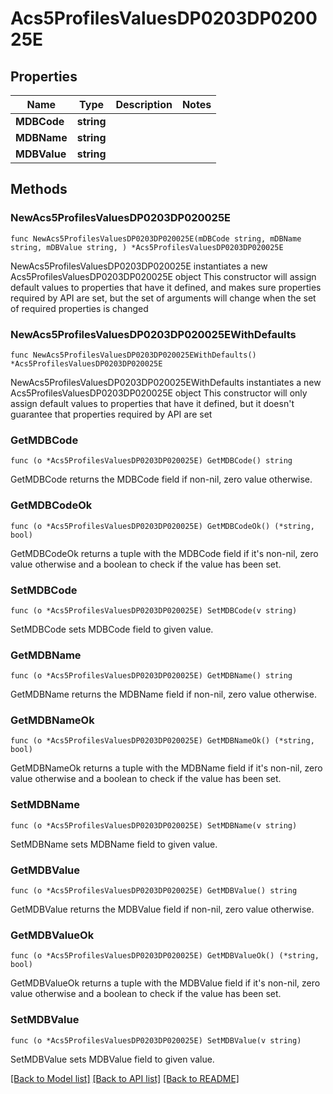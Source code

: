 # Acs5ProfilesValuesDP0203DP020025E

## Properties

Name | Type | Description | Notes
------------ | ------------- | ------------- | -------------
**MDBCode** | **string** |  | 
**MDBName** | **string** |  | 
**MDBValue** | **string** |  | 

## Methods

### NewAcs5ProfilesValuesDP0203DP020025E

`func NewAcs5ProfilesValuesDP0203DP020025E(mDBCode string, mDBName string, mDBValue string, ) *Acs5ProfilesValuesDP0203DP020025E`

NewAcs5ProfilesValuesDP0203DP020025E instantiates a new Acs5ProfilesValuesDP0203DP020025E object
This constructor will assign default values to properties that have it defined,
and makes sure properties required by API are set, but the set of arguments
will change when the set of required properties is changed

### NewAcs5ProfilesValuesDP0203DP020025EWithDefaults

`func NewAcs5ProfilesValuesDP0203DP020025EWithDefaults() *Acs5ProfilesValuesDP0203DP020025E`

NewAcs5ProfilesValuesDP0203DP020025EWithDefaults instantiates a new Acs5ProfilesValuesDP0203DP020025E object
This constructor will only assign default values to properties that have it defined,
but it doesn't guarantee that properties required by API are set

### GetMDBCode

`func (o *Acs5ProfilesValuesDP0203DP020025E) GetMDBCode() string`

GetMDBCode returns the MDBCode field if non-nil, zero value otherwise.

### GetMDBCodeOk

`func (o *Acs5ProfilesValuesDP0203DP020025E) GetMDBCodeOk() (*string, bool)`

GetMDBCodeOk returns a tuple with the MDBCode field if it's non-nil, zero value otherwise
and a boolean to check if the value has been set.

### SetMDBCode

`func (o *Acs5ProfilesValuesDP0203DP020025E) SetMDBCode(v string)`

SetMDBCode sets MDBCode field to given value.


### GetMDBName

`func (o *Acs5ProfilesValuesDP0203DP020025E) GetMDBName() string`

GetMDBName returns the MDBName field if non-nil, zero value otherwise.

### GetMDBNameOk

`func (o *Acs5ProfilesValuesDP0203DP020025E) GetMDBNameOk() (*string, bool)`

GetMDBNameOk returns a tuple with the MDBName field if it's non-nil, zero value otherwise
and a boolean to check if the value has been set.

### SetMDBName

`func (o *Acs5ProfilesValuesDP0203DP020025E) SetMDBName(v string)`

SetMDBName sets MDBName field to given value.


### GetMDBValue

`func (o *Acs5ProfilesValuesDP0203DP020025E) GetMDBValue() string`

GetMDBValue returns the MDBValue field if non-nil, zero value otherwise.

### GetMDBValueOk

`func (o *Acs5ProfilesValuesDP0203DP020025E) GetMDBValueOk() (*string, bool)`

GetMDBValueOk returns a tuple with the MDBValue field if it's non-nil, zero value otherwise
and a boolean to check if the value has been set.

### SetMDBValue

`func (o *Acs5ProfilesValuesDP0203DP020025E) SetMDBValue(v string)`

SetMDBValue sets MDBValue field to given value.



[[Back to Model list]](../README.md#documentation-for-models) [[Back to API list]](../README.md#documentation-for-api-endpoints) [[Back to README]](../README.md)


